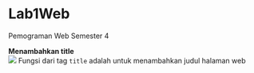 # Lab1Web
Pemograman Web Semester 4

<html>
  <body>
    <p><b>Menambahkan title</b><br>
    <img src = 'https://user-images.githubusercontent.com/46300525/112613731-fd1e0e80-8e52-11eb-9427-a320cc059f08.png'>
    Fungsi dari tag <code>title</code> adalah untuk menambahkan judul halaman web</p>
  </body>
</html>
